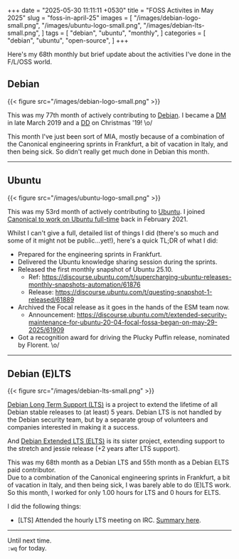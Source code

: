 +++
date = "2025-05-30 11:11:11 +0530"
title = "FOSS Activites in May 2025"
slug = "foss-in-april-25"
images = [
    "/images/debian-logo-small.png",
    "/images/ubuntu-logo-small.png",
    "/images/debian-lts-small.png",
]
tags = [
    "debian",
    "ubuntu",
    "monthly",
]
categories = [
    "debian",
    "ubuntu",
    "open-source",
]
+++

Here's my 68th monthly but brief update about the activities I've done in the F/L/OSS world.

## Debian
{{< figure src="/images/debian-logo-small.png" >}}

This was my 77th month of actively contributing to [Debian](https://www.debian.org/).
I became a [DM](https://wiki.debian.org/DebianMaintainer) in late March 2019 and a [DD](https://wiki.debian.org/DebianDeveloper) on Christmas '19! \o/

This month I've just been sort of MIA, mostly because of a combination of the Canonical engineering sprints in Frankfurt, a bit of vacation in Italy, and then being sick. So didn't really get much done in Debian this month.

---

## Ubuntu
{{< figure src="/images/ubuntu-logo-small.png" >}}

This was my 53rd month of actively contributing to [Ubuntu](https://ubuntu.com/about).
I joined [Canonical to work on Ubuntu full-time](https://utkarsh2102.org/posts/hello-canonical/) back in February 2021.

Whilst I can't give a full, detailed list of things I did (there's so much and some of it might not be public...yet!), here's a quick TL;DR of what I did:

- Prepared for the engineering sprints in Frankfurt.
- Delivered the Ubuntu knowledge sharing session during the sprints.
- Released the first monthly snapshot of Ubuntu 25.10.
  - Ref: https://discourse.ubuntu.com/t/supercharging-ubuntu-releases-monthly-snapshots-automation/61876
  - Release: https://discourse.ubuntu.com/t/questing-snapshot-1-released/61889
- Archived the Focal release as it goes in the hands of the ESM team now.
  - Announcement: https://discourse.ubuntu.com/t/extended-security-maintenance-for-ubuntu-20-04-focal-fossa-began-on-may-29-2025/61909
- Got a recognition award for driving the Plucky Puffin release, nominated by Florent. \o/

---

## Debian (E)LTS
{{< figure src="/images/debian-lts-small.png" >}}

[Debian Long Term Support (LTS)](https://www.freexian.com/en/services/debian-lts.html) is a project to extend the lifetime of all Debian stable releases to (at least) 5 years. Debian LTS is not handled by the Debian security team, but by a separate group of volunteers and companies interested in making it a success.  

And [Debian Extended LTS (ELTS)](https://deb.freexian.com/extended-lts) is its sister project, extending support to the stretch and jessie release (+2 years after LTS support).

This was my 68th month as a Debian LTS and 55th month as a Debian ELTS paid contributor.  
Due to a combination of the Canonical engineering sprints in Frankfurt, a bit of vacation in Italy, and then being sick, I was barely able to do (E)LTS work. So this month, I worked for only 1.00 hours for LTS and 0 hours for ELTS.

I did the following things:

- [LTS] Attended the hourly LTS meeting on IRC. [Summary here](https://meetbot.debian.net/debian-lts/2025/debian-lts.2025-05-22-14.00.html).

---

Until next time.  
`:wq` for today.
